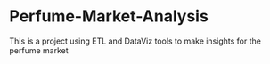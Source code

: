 # Perfume-Market-Analysis
This is a project using ETL and DataViz tools to make insights for the perfume market
